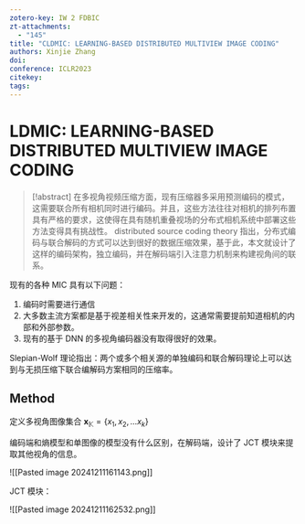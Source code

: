 ```yaml
---
zotero-key: IW 2 FDBIC
zt-attachments:
  - "145"
title: "CLDMIC: LEARNING-BASED DISTRIBUTED MULTIVIEW IMAGE CODING"
authors: Xinjie Zhang
doi: 
conference: ICLR2023
citekey: 
tags:
---
```

# LDMIC: LEARNING-BASED DISTRIBUTED MULTIVIEW IMAGE CODING


> [!abstract]
> 在多视角视频压缩方面，现有压缩器多采用预测编码的模式，这需要联合所有相机同时进行编码。并且，这些方法往往对相机的排列布置具有严格的要求，这使得在具有随机重叠视场的分布式相机系统中部署这些方法变得具有挑战性。
> distributed source coding theory 指出，分布式编码与联合解码的方式可以达到很好的数据压缩效果，基于此，本文就设计了这样的编码架构，独立编码，并在解码端引入注意力机制来构建视角间的联系。


现有的各种 MIC 具有以下问题：
1. 编码时需要进行通信
2. 大多数主流方案都是基于视差相关性来开发的，这通常需要提前知道相机的内部和外部参数。
3. 现有的基于 DNN 的多视角编码器没有取得很好的效果。

Slepian-Wolf 理论指出：两个或多个相关源的单独编码和联合解码理论上可以达到与无损压缩下联合编解码方案相同的压缩率。


## Method
定义多视角图像集合 $\mathbf{x}_{\mathbb{K}}=\{x_1,x_{2},\dots x_{k}\}$

编码端和熵模型和单图像的模型没有什么区别，在解码端，设计了 JCT 模块来提取其他视角的信息。

![[Pasted image 20241211161143.png]]


JCT 模块：

![[Pasted image 20241211162532.png]]

